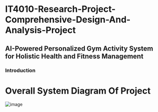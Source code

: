 # IT4010-Research-Project-Comprehensive-Design-And-Analysis-Project

## AI-Powered Personalized Gym Activity System for Holistic Health and Fitness Management

### Introduction











# Overall System Diagram Of Project

![image](https://github.com/user-attachments/assets/29c2b596-915f-406d-b2af-03764ea324d3)




